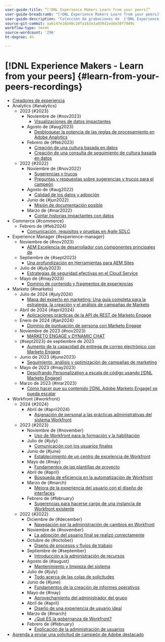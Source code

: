 ```yaml
---
user-guide-title: “[!DNL Experience Makers Learn from your peers]”
user-guide-breadcrumb: "[!DNL Experience Makers Learn from your peers]"
user-guide-description: "Colección de grabaciones de  [!DNL Experience Makers Learn from your peers]"
source-git-commit: aa6147e16b48c10fa163e3a939d1edde30f7989c
workflow-type: tm+mt
source-wordcount: '296'
ht-degree: 4%

---
```



# [!DNL Experience Makers - Learn from your peers] {#learn-from-your-peers-recordings}

+ [Creadores de experiencia](overview.md)
+ Analytics {#analytics}
   + 2023 {#2023}
      + Noviembre de {#nov2023}
         + [Visualizaciones de datos impactantes](analytics/nov2023/impactful-data-visualizations.md)
      + Agosto de {#aug2023}
         + [Desbloquear la potencia de las reglas de procesamiento en Adobe Analytics](analytics/aug2023/processing-rules.md)
      + Febrero de {#feb2023}
         + [Creación de una cultura basada en datos](analytics/feb2023/data-driven-culture.md)
         + [Creación de una consulta de seguimiento de cultura basada en datos](analytics/feb2023/data-driven-culture-q-and-a.md)
   + 2022 {#2022}
      + Noviembre de {#nov2022}
         + [Sugerencias y trucos](analytics/nov2022/tips-and-tricks.md)
         + [Preguntas y respuestas sobre sugerencias y trucos para el campeón](analytics/nov2022/tips-and-tricks-q-and-a.md)
      + Agosto de {#aug2022}
         + [Calidad de los datos y adopción](analytics/aug2022/data-quality.md)
      + Junio de {#jun2022}
         + [Misión de documentación posible](analytics/june2022/mission-possible.md)
      + Marzo de {#mar2022}
         + [Contar historias impactantes con datos](analytics/mar2022/stories-with-data.md)
+ Commerce {#commerce}
   + Febrero de {#feb2024}
      + [Comunicación, requisitos y pruebas en Agile SDLC](commerce/2024/agile-sdlc.md)
+ Experience Manager {#experience-manager}
   + Noviembre de {#nov2023}
      + [AEM Excelencia de desarrollador con componentes principales de](experience-manager/nov2023/core-components.md)
   + Septiembre de {#sept2023}
      + [Una profundización en Herramientas para AEM Sites](experience-manager/sept2023/aem-sites-tools.md)
   + Julio de {#july2023}
      + [Estrategias de seguridad efectivas en el Cloud Service](experience-manager/july2023/effective-security-strategies-in-cloud-service.md)
   + Mayo de {#may2023}
      + [Dominio de contenido y fragmentos de experiencias](experience-manager/may2023/mastering-content-and-experience-fragments.md)
+ Marketo {#marketo}
   + Julio de 2024 {#july2024}
      + [Mapa del experto en marketing: Una guía completa para la estrategia, la creación y el análisis de campañas de Marketo](marketo/july2024/marketers-map-marketo-campaigns.md)
   + Abril de 2024 {#april2024}
      + [Aplicaciones prácticas de la API de REST de Marketo Engage](marketo/april2024/practical-applications-of-marketo-engage-rest-api.md)
   + Enero de 2024 {#jan2024}
      + [Dominio de puntuación de persona con Marketo Engage](marketo/jan2024/person-scoring-mastery.md)
   + Noviembre de 2023 {#nov2023}
      + [MARKETO ENGAGE y DYNAMIC CHAT](marketo/nov2023/dynamic-chat.md)
   + {#sept2023} de septiembre de 2023
      + [Aumento de la capacidad de entrega de correo electrónico con Marketo Engage](marketo/sept2023/email-deliverability.md)
   + Junio de 2023 {#june2023}
      + [Seguimiento, análisis y optimización de campañas de marketing](marketo/june2023/marketing-campaigns.md)
   + Mayo de 2023 {#may2023}
      + [Descifrando Personalization a escala de código usando  [!DNL Marketo Engage]](marketo/may2023/personalization-at-scale.md)
   + Marzo de 2023 {#mar2023}
      + [Cómo hacer que su contenido  [!DNL Adobe Marketo Engage] se pueda escalar](marketo/mar2023/templates-tokens-teamwork.md)
+ Workfront {#workfront}
   + 2024 {#2024}
      + Abril de {#april2024}
         + [Asignación de personal a las prácticas administrativas del sistema Workfront](workfront/2024/04/staffing-your-workfront-system-admin-practice.md)
   + 2023 {#2023}
      + Noviembre de {#november}
         + [Uso de Workfront para la formación y la habilitación](workfront/2023/11/using-workfront-for-training-and-enablement.md)
      + Julio de {#july}
         + [Comunicación con los usuarios finales](workfront/2023/07/communicating-with-end-users.md)
      + Junio de {#june}
         + [Establecimiento de un centro de excelencia de Workfront](workfront/2023/06/establishing-a-workfront-center-of-excellence.md)
      + Mayo de {#may}
         + [Fundamentos de las plantillas de proyecto](workfront/2023/05/foundations-of-project-templates.md)
      + Abril de {#april}
         + [Búsqueda de eficiencia en la automatización de Workfront](workfront/2023/04/finding-efficiencies-in-workfront-automation.md)
      + Marzo de {#march}
         + [Mejora de la experiencia del usuario con el diseño de interfaces](workfront/2023/03/improving-user-experience-with-interface-design.md)
      + Febrero de {#february}
         + [Sugerencias para hacerse cargo de una instancia de Workfront existente](workfront/2023/02/tips-for-taking-over-an-existing-workfront-instance.md)
   + 2022 {#2022}
      + Diciembre de {#december}
         + [Navegación por la administración de cambios en Workfront](workfront/2022/12/navigating-change-management.md)
      + Noviembre de {#november}
         + [La adopción del usuario final se realizó correctamente](workfront/2022/11/successful-end-user-adoption.md)
      + Octubre de {#october}
         + [Diseño de procesos y flujos de trabajo](workfront/2022/10/workflow-and-process-design.md)
      + Septiembre de {#september}
         + [Introducción a la administración de recursos](workfront/2022/09/getting-started-with-resource-management.md)
      + Agosto de {#august}
         + [Mantenimiento y limpieza del sistema](workfront/2022/08/system-maintenance-and-cleanup.md)
      + Julio de {#july}
         + [Todo acerca de las colas de solicitudes](workfront/2022/07/all-about-request-queues.md)
      + Junio de {#june}
         + [Fundamentos de la creación de informes operativos](workfront/2022/06/foundations-of-operational-reporting.md)
      + Mayo de {#may}
         + [Aprovechamiento del administrador del grupo](workfront/2022/05/leveraging-the-group-admin.md)
      + Abril de {#april}
         + [Diseño de una experiencia de usuario ideal](workfront/2022/04/designing-an-ideal-user-experience.md)
      + Marzo de {#march}
         + [¿Qué ES la gobernanza de Workfront?](workfront/2022/03/what-is-workfront-governance.md)
      + Febrero de {#february}
         + [Explicación de la administración de usuarios](workfront/2022/02/understanding-user-management.md)
+ [Aprenda a enviar una solicitud de campeón de Adobe destacado](./adobe-champion-application.md)
